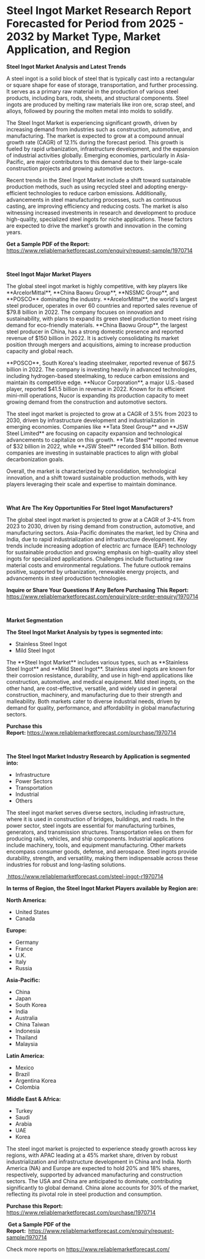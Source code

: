 <p><h1>Steel Ingot Market Research Report Forecasted for Period from 2025 -  2032 by Market Type, Market Application, and Region</h1></p><p><strong>Steel Ingot Market Analysis and Latest Trends</strong></p>
<p><p>A steel ingot is a solid block of steel that is typically cast into a rectangular or square shape for ease of storage, transportation, and further processing. It serves as a primary raw material in the production of various steel products, including bars, rods, sheets, and structural components. Steel ingots are produced by melting raw materials like iron ore, scrap steel, and alloys, followed by pouring the molten metal into molds to solidify.</p><p>The Steel Ingot Market is experiencing significant growth, driven by increasing demand from industries such as construction, automotive, and manufacturing. The market is expected to grow at a compound annual growth rate (CAGR) of 12.1% during the forecast period. This growth is fueled by rapid urbanization, infrastructure development, and the expansion of industrial activities globally. Emerging economies, particularly in Asia-Pacific, are major contributors to this demand due to their large-scale construction projects and growing automotive sectors.</p><p>Recent trends in the Steel Ingot Market include a shift toward sustainable production methods, such as using recycled steel and adopting energy-efficient technologies to reduce carbon emissions. Additionally, advancements in steel manufacturing processes, such as continuous casting, are improving efficiency and reducing costs. The market is also witnessing increased investments in research and development to produce high-quality, specialized steel ingots for niche applications. These factors are expected to drive the market's growth and innovation in the coming years.</p></p>
<p><strong>Get a Sample PDF of the Report:&nbsp;</strong> <a href="https://www.reliablemarketforecast.com/enquiry/request-sample/1970714?utm_campaign=1885&utm_medium=2&utm_source=Github&utm_content=ia&utm_term=25012025&utm_id=steel-ingot">https://www.reliablemarketforecast.com/enquiry/request-sample/1970714</a></p>
<p>&nbsp;</p>
<p><strong>Steel Ingot Major Market Players</strong></p>
<p><p>The global steel ingot market is highly competitive, with key players like **ArcelorMittal**, **China Baowu Group**, **NSSMC Group**, and **POSCO** dominating the industry. **ArcelorMittal**, the world's largest steel producer, operates in over 60 countries and reported sales revenue of $79.8 billion in 2022. The company focuses on innovation and sustainability, with plans to expand its green steel production to meet rising demand for eco-friendly materials. **China Baowu Group**, the largest steel producer in China, has a strong domestic presence and reported revenue of $150 billion in 2022. It is actively consolidating its market position through mergers and acquisitions, aiming to increase production capacity and global reach.</p><p>**POSCO**, South Korea's leading steelmaker, reported revenue of $67.5 billion in 2022. The company is investing heavily in advanced technologies, including hydrogen-based steelmaking, to reduce carbon emissions and maintain its competitive edge. **Nucor Corporation**, a major U.S.-based player, reported $41.5 billion in revenue in 2022. Known for its efficient mini-mill operations, Nucor is expanding its production capacity to meet growing demand from the construction and automotive sectors.</p><p>The steel ingot market is projected to grow at a CAGR of 3.5% from 2023 to 2030, driven by infrastructure development and industrialization in emerging economies. Companies like **Tata Steel Group** and **JSW Steel Limited** are focusing on capacity expansion and technological advancements to capitalize on this growth. **Tata Steel** reported revenue of $32 billion in 2022, while **JSW Steel** recorded $14 billion. Both companies are investing in sustainable practices to align with global decarbonization goals.</p><p>Overall, the market is characterized by consolidation, technological innovation, and a shift toward sustainable production methods, with key players leveraging their scale and expertise to maintain dominance.</p></p>
<p>&nbsp;</p>
<p><strong>What Are The Key Opportunities For Steel Ingot Manufacturers?</strong></p>
<p><p>The global steel ingot market is projected to grow at a CAGR of 3-4% from 2023 to 2030, driven by rising demand from construction, automotive, and manufacturing sectors. Asia-Pacific dominates the market, led by China and India, due to rapid industrialization and infrastructure development. Key trends include increasing adoption of electric arc furnace (EAF) technology for sustainable production and growing emphasis on high-quality alloy steel ingots for specialized applications. Challenges include fluctuating raw material costs and environmental regulations. The future outlook remains positive, supported by urbanization, renewable energy projects, and advancements in steel production technologies.</p></p>
<p><strong>Inquire or Share Your Questions If Any Before Purchasing This Report:</strong> <a href="https://www.reliablemarketforecast.com/enquiry/pre-order-enquiry/1970714?utm_campaign=1885&utm_medium=2&utm_source=Github&utm_content=ia&utm_term=25012025&utm_id=steel-ingot">https://www.reliablemarketforecast.com/enquiry/pre-order-enquiry/1970714</a></p>
<p>&nbsp;</p>
<p><strong>Market Segmentation</strong></p>
<p><strong>The Steel Ingot Market Analysis by types is segmented into:</strong></p>
<p><ul><li>Stainless Steel Ingot</li><li>Mild Steel Ingot</li></ul></p>
<p><p>The **Steel Ingot Market** includes various types, such as **Stainless Steel Ingot** and **Mild Steel Ingot**. Stainless steel ingots are known for their corrosion resistance, durability, and use in high-end applications like construction, automotive, and medical equipment. Mild steel ingots, on the other hand, are cost-effective, versatile, and widely used in general construction, machinery, and manufacturing due to their strength and malleability. Both markets cater to diverse industrial needs, driven by demand for quality, performance, and affordability in global manufacturing sectors.</p></p>
<p><strong>Purchase this Report:&nbsp;</strong><a href="https://www.reliablemarketforecast.com/purchase/1970714?utm_campaign=1885&utm_medium=2&utm_source=Github&utm_content=ia&utm_term=25012025&utm_id=steel-ingot">https://www.reliablemarketforecast.com/purchase/1970714</a></p>
<p>&nbsp;</p>
<p><strong>The Steel Ingot Market Industry Research by Application is segmented into:</strong></p>
<p><ul><li>Infrastructure</li><li>Power Sectors</li><li>Transportation</li><li>Industrial</li><li>Others</li></ul></p>
<p><p>The steel ingot market serves diverse sectors, including infrastructure, where it is used in construction of bridges, buildings, and roads. In the power sector, steel ingots are essential for manufacturing turbines, generators, and transmission structures. Transportation relies on them for producing rails, vehicles, and ship components. Industrial applications include machinery, tools, and equipment manufacturing. Other markets encompass consumer goods, defense, and aerospace. Steel ingots provide durability, strength, and versatility, making them indispensable across these industries for robust and long-lasting solutions.</p></p>
<p><a href="https://www.reliablemarketforecast.com/steel-ingot-r1970714?utm_campaign=1885&utm_medium=2&utm_source=Github&utm_content=ia&utm_term=25012025&utm_id=steel-ingot">&nbsp;https://www.reliablemarketforecast.com/steel-ingot-r1970714</a></p>
<p><strong>In terms of Region, the Steel Ingot Market Players available by Region are:</strong></p>
<p>
    <p> <strong> North America: </strong>
        <ul>
            <li>United States</li>
            <li>Canada</li>
        </ul>
        </p> 
    <p> <strong> Europe: </strong>
        <ul>
            <li>Germany</li>
            <li>France</li>
            <li>U.K.</li>
            <li>Italy</li>
            <li>Russia</li>
        </ul>
        </p> 
    <p> <strong> Asia-Pacific: </strong>
        <ul>
            <li>China</li>
            <li>Japan</li>
            <li>South Korea</li>
            <li>India</li>
            <li>Australia</li>
            <li>China Taiwan</li>
            <li>Indonesia</li>
            <li>Thailand</li>
            <li>Malaysia</li>
        </ul>
        </p> 
    <p> <strong> Latin America: </strong>
        <ul>
            <li>Mexico</li>
            <li>Brazil</li>
            <li>Argentina Korea</li>
            <li>Colombia</li>
        </ul>
        </p> 
    <p> <strong> Middle East & Africa: </strong>
        <ul>
            <li>Turkey</li>
            <li>Saudi</li>
            <li>Arabia</li>
            <li>UAE</li>
            <li>Korea</li>
        </ul>
    </p>
    </p>
<p><p>The steel ingot market is projected to experience steady growth across key regions, with APAC leading at a 45% market share, driven by robust industrialization and infrastructure development in China and India. North America (NA) and Europe are expected to hold 20% and 18% shares, respectively, supported by advanced manufacturing and construction sectors. The USA and China are anticipated to dominate, contributing significantly to global demand. China alone accounts for 30% of the market, reflecting its pivotal role in steel production and consumption.</p></p>
<p><strong>Purchase this Report: </strong><a href="https://www.reliablemarketforecast.com/purchase/1970714?utm_campaign=1885&utm_medium=2&utm_source=Github&utm_content=ia&utm_term=25012025&utm_id=steel-ingot">https://www.reliablemarketforecast.com/purchase/1970714</a></p>
<p>&nbsp;<strong>Get a Sample PDF of the Report:&nbsp;&nbsp;</strong><a href="https://www.reliablemarketforecast.com/enquiry/request-sample/1970714?utm_campaign=1885&utm_medium=2&utm_source=Github&utm_content=ia&utm_term=25012025&utm_id=steel-ingot">https://www.reliablemarketforecast.com/enquiry/request-sample/1970714</a></p>
<p><strong></strong></p>
<p>Check more reports on <a href="https://www.reliablemarketforecast.com/?utm_campaign=1885&utm_medium=2&utm_source=Github&utm_content=ia&utm_term=25012025&utm_id=steel-ingot">https://www.reliablemarketforecast.com/</a></p>